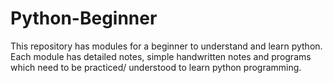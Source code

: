 # Python-Beginner
This repository has modules for a beginner to understand and learn python. Each module has detailed notes, simple handwritten notes and programs which need to be practiced/ understood to learn python programming.
